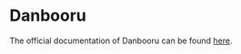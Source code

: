 # Danbooru

The official documentation of Danbooru can be found [here](https://danbooru.donmai.us/wiki_pages/help:api).